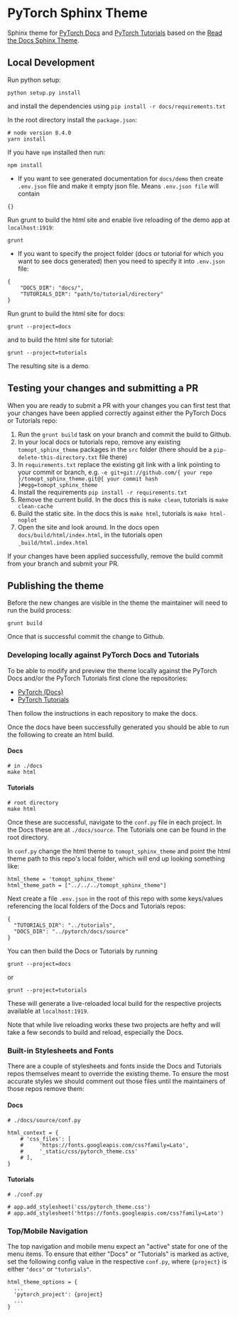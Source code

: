 # PyTorch Sphinx Theme

Sphinx theme for [PyTorch Docs](https://pytorch.org/docs/master/torch.html) and [PyTorch Tutorials](https://pytorch.org/tutorials) based on the [Read the Docs Sphinx Theme](https://sphinx-rtd-theme.readthedocs.io/en/latest).

## Local Development

Run python setup:

```
python setup.py install
```

and install the dependencies using `pip install -r docs/requirements.txt`

In the root directory install the `package.json`:

```
# node version 8.4.0
yarn install

```

If you have `npm` installed then run:

```
npm install
```

- If you want to see generated documentation for `docs/demo` then create
`.env.json` file and make it empty json file. Means `.env.json file` will
contain

```
{}
```

Run grunt to build the html site and enable live reloading of the demo app at `localhost:1919`:

```
grunt
```

- If you want to specify the project folder (docs or tutorial for which
you want to see docs generated) then you need to specify it into `.env.json`
file:

```
{
    "DOCS_DIR": "docs/",
    "TUTORIALS_DIR": "path/to/tutorial/directory"
}
```

Run grunt to build the html site for docs:

```
grunt --project=docs
```

and to build the html site for tutorial:

```
grunt --project=tutorials
```

The resulting site is a demo.

## Testing your changes and submitting a PR

When you are ready to submit a PR with your changes you can first test that your changes have been applied correctly against either the PyTorch Docs or Tutorials repo:

1. Run the `grunt build` task on your branch and commit the build to Github.
2. In your local docs or tutorials repo, remove any existing `tomopt_sphinx_theme` packages in the `src` folder (there should be a `pip-delete-this-directory.txt` file there)
3. In `requirements.txt` replace the existing git link with a link pointing to your commit or branch, e.g. `-e git+git://github.com/{ your repo }/tomopt_sphinx_theme.git@{ your commit hash }#egg=tomopt_sphinx_theme`
4. Install the requirements `pip install -r requirements.txt`
5. Remove the current build. In the docs this is `make clean`, tutorials is `make clean-cache`
6. Build the static site. In the docs this is `make html`, tutorials is `make html-noplot`
7. Open the site and look around. In the docs open `docs/build/html/index.html`, in the tutorials open `_build/html.index.html`

If your changes have been applied successfully, remove the build commit from your branch and submit your PR.

## Publishing the theme

Before the new changes are visible in the theme the maintainer will need to run the build process:

```
grunt build
```

Once that is successful commit the change to Github.

### Developing locally against PyTorch Docs and Tutorials

To be able to modify and preview the theme locally against the PyTorch Docs and/or the PyTorch Tutorials first clone the repositories:

- [PyTorch (Docs)](https://github.com/pytorch/pytorch)
- [PyTorch Tutorials](https://github.com/pytorch/tutorials)

Then follow the instructions in each repository to make the docs.

Once the docs have been successfully generated you should be able to run the following to create an html build.

#### Docs

```
# in ./docs
make html
```

#### Tutorials

```
# root directory
make html
```

Once these are successful, navigate to the `conf.py` file in each project. In the Docs these are at `./docs/source`. The Tutorials one can be found in the root directory.

In `conf.py` change the html theme to `tomopt_sphinx_theme` and point the html theme path to this repo's local folder, which will end up looking something like:

```
html_theme = 'tomopt_sphinx_theme'
html_theme_path = ["../../../tomopt_sphinx_theme"]
```

Next create a file `.env.json` in the root of this repo with some keys/values referencing the local folders of the Docs and Tutorials repos:

```
{
  "TUTORIALS_DIR": "../tutorials",
  "DOCS_DIR": "../pytorch/docs/source"
}

```

You can then build the Docs or Tutorials by running

```
grunt --project=docs
```
or

```
grunt --project=tutorials
```

These will generate a live-reloaded local build for the respective projects available at `localhost:1919`.

Note that while live reloading works these two projects are hefty and will take a few seconds to build and reload, especially the Docs.

### Built-in Stylesheets and Fonts

There are a couple of stylesheets and fonts inside the Docs and Tutorials repos themselves meant to override the existing theme. To ensure the most accurate styles we should comment out those files until the maintainers of those repos remove them:

#### Docs

```
# ./docs/source/conf.py

html_context = {
    # 'css_files': [
    #     'https://fonts.googleapis.com/css?family=Lato',
    #     '_static/css/pytorch_theme.css'
    # ],
}
```

#### Tutorials

```
# ./conf.py

# app.add_stylesheet('css/pytorch_theme.css')
# app.add_stylesheet('https://fonts.googleapis.com/css?family=Lato')
```

### Top/Mobile Navigation

The top navigation and mobile menu expect an "active" state for one of the menu items. To ensure that either "Docs" or "Tutorials" is marked as active, set the following config value in the respective `conf.py`, where `{project}` is either `"docs"` or `"tutorials"`.

```
html_theme_options = {
  ...
  'pytorch_project': {project}
  ...
}
```
